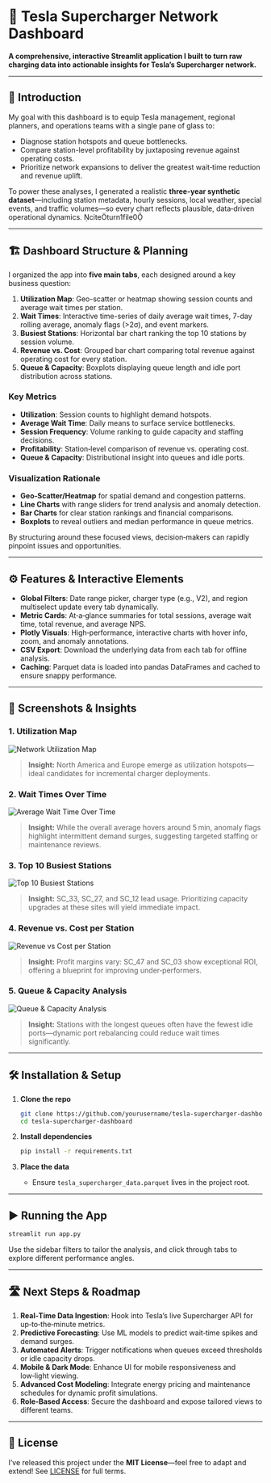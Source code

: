 # 🚀 Tesla Supercharger Network Dashboard

**A comprehensive, interactive Streamlit application I built to turn raw charging data into actionable insights for Tesla’s Supercharger network.**

---

## 📖 Introduction

My goal with this dashboard is to equip Tesla management, regional planners, and operations teams with a single pane of glass to:

* Diagnose station hotspots and queue bottlenecks.
* Compare station-level profitability by juxtaposing revenue against operating costs.
* Prioritize network expansions to deliver the greatest wait‑time reduction and revenue uplift.

To power these analyses, I generated a realistic **three-year synthetic dataset**—including station metadata, hourly sessions, local weather, special events, and traffic volumes—so every chart reflects plausible, data‑driven operational dynamics. citeturn1file0

---

## 🏗 Dashboard Structure & Planning

I organized the app into **five main tabs**, each designed around a key business question:

1. **Utilization Map**: Geo-scatter or heatmap showing session counts and average wait times per station.
2. **Wait Times**: Interactive time-series of daily average wait times, 7-day rolling average, anomaly flags (>2σ), and event markers.
3. **Busiest Stations**: Horizontal bar chart ranking the top 10 stations by session volume.
4. **Revenue vs. Cost**: Grouped bar chart comparing total revenue against operating cost for every station.
5. **Queue & Capacity**: Boxplots displaying queue length and idle port distribution across stations.

### Key Metrics

* **Utilization**: Session counts to highlight demand hotspots.
* **Average Wait Time**: Daily means to surface service bottlenecks.
* **Session Frequency**: Volume ranking to guide capacity and staffing decisions.
* **Profitability**: Station‑level comparison of revenue vs. operating cost.
* **Queue & Capacity**: Distributional insight into queues and idle ports.

### Visualization Rationale

* **Geo‑Scatter/Heatmap** for spatial demand and congestion patterns.
* **Line Charts** with range sliders for trend analysis and anomaly detection.
* **Bar Charts** for clear station rankings and financial comparisons.
* **Boxplots** to reveal outliers and median performance in queue metrics.

By structuring around these focused views, decision‑makers can rapidly pinpoint issues and opportunities.

---

## ⚙️ Features & Interactive Elements

* **Global Filters**: Date range picker, charger type (e.g., V2), and region multiselect update every tab dynamically.
* **Metric Cards**: At‑a‑glance summaries for total sessions, average wait time, total revenue, and average NPS.
* **Plotly Visuals**: High‑performance, interactive charts with hover info, zoom, and anomaly annotations.
* **CSV Export**: Download the underlying data from each tab for offline analysis.
* **Caching**: Parquet data is loaded into pandas DataFrames and cached to ensure snappy performance.

---

## 📸 Screenshots & Insights

### 1. Utilization Map

![Network Utilization Map](screenshots/utilization_map.png)

> **Insight:** North America and Europe emerge as utilization hotspots—ideal candidates for incremental charger deployments.

### 2. Wait Times Over Time

![Average Wait Time Over Time](screenshots/wait_times.png)

> **Insight:** While the overall average hovers around 5 min, anomaly flags highlight intermittent demand surges, suggesting targeted staffing or maintenance reviews.

### 3. Top 10 Busiest Stations

![Top 10 Busiest Stations](screenshots/busiest_stations.png)

> **Insight:** SC\_33, SC\_27, and SC\_12 lead usage. Prioritizing capacity upgrades at these sites will yield immediate impact.

### 4. Revenue vs. Cost per Station

![Revenue vs Cost per Station](screenshots/revenue_vs_cost.png)

> **Insight:** Profit margins vary: SC\_47 and SC\_03 show exceptional ROI, offering a blueprint for improving under‑performers.

### 5. Queue & Capacity Analysis

![Queue & Capacity Analysis](screenshots/queue_capacity.png)

> **Insight:** Stations with the longest queues often have the fewest idle ports—dynamic port rebalancing could reduce wait times significantly.

---

## 🛠️ Installation & Setup

1. **Clone the repo**

   ```bash
   git clone https://github.com/yourusername/tesla-supercharger-dashboard.git
   cd tesla-supercharger-dashboard
   ```
2. **Install dependencies**

   ```bash
   pip install -r requirements.txt
   ```
3. **Place the data**

   * Ensure `tesla_supercharger_data.parquet` lives in the project root.

---

## ▶️ Running the App

```bash
streamlit run app.py
```

Use the sidebar filters to tailor the analysis, and click through tabs to explore different performance angles.

---

## 🛣️ Next Steps & Roadmap

1. **Real‑Time Data Ingestion**: Hook into Tesla’s live Supercharger API for up‑to‑the‑minute metrics.
2. **Predictive Forecasting**: Use ML models to predict wait‑time spikes and demand surges.
3. **Automated Alerts**: Trigger notifications when queues exceed thresholds or idle capacity drops.
4. **Mobile & Dark Mode**: Enhance UI for mobile responsiveness and low‑light viewing.
5. **Advanced Cost Modeling**: Integrate energy pricing and maintenance schedules for dynamic profit simulations.
6. **Role‑Based Access**: Secure the dashboard and expose tailored views to different teams.

---

## 📜 License

I’ve released this project under the **MIT License**—feel free to adapt and extend! See [LICENSE](LICENSE) for full terms.
